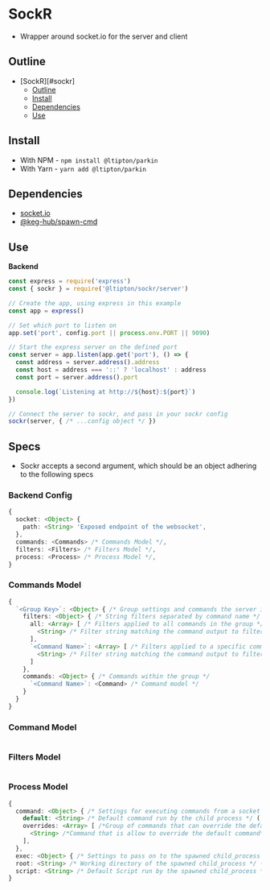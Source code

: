 # SockR
* Wrapper around socket.io for the server and client

## Outline
- [SockR][#sockr]
  - [Outline](#outline)
  - [Install](#install)
  - [Dependencies](#dependencies)
  - [Use](#use)

## Install
* With NPM - `npm install @ltipton/parkin`
* With Yarn - `yarn add @ltipton/parkin`

## Dependencies
* [socket.io](https://www.npmjs.com/package/socket.io)
* [@keg-hub/spawn-cmd](https://www.npmjs.com/package/@keg-hub/spawn-cmd)

## Use
**Backend**
```js
const express = require('express')
const { sockr } = require('@ltipton/sockr/server')

// Create the app, using express in this example
const app = express()

// Set which port to listen on
app.set('port', config.port || process.env.PORT || 9090)

// Start the express server on the defined port
const server = app.listen(app.get('port'), () => {
  const address = server.address().address
  const host = address === '::' ? 'localhost' : address
  const port = server.address().port

  console.log(`Listening at http://${host}:${port}`)
})

// Connect the server to sockr, and pass in your sockr config
sockr(server, { /* ...config object */ })

```

## Specs
* Sockr accepts a second argument, which should be an object adhering to the following specs

### Backend Config
```ts
{
  socket: <Object> {
    path: <String> 'Exposed endpoint of the websocket',
  },
  commands: <Commands> /* Commands Model */,
  filters: <Filters> /* Filters Model */,
  process: <Process> /* Process Model */,
}
```
### Commands Model
```ts
{
  `<Group Key>`: <Object> { /* Group settings and commands the server is allowed to run */
    filters: <Object> { /* String filters separated by command name */
      all: <Array> [ /* Filters applied to all commands in the group */
        <String> /* Filter string matching the command output to filter out */
      ],
      `<Command Name>`: <Array> [ /* Filters applied to a specific command */
        <String> /* Filter string matching the command output to filter out */
      ]
    },
    commands: <Object> { /* Commands within the group */
      `<Command Name>`: <Command> /* Command model */
    }
  }
}
```

### Command Model
```ts

```

### Filters Model
```ts
```

### Process Model
```ts
{
  command: <Object> { /* Settings for executing commands from a socket request */
    default: <String> /* Default command run by the child process */ ('/bin/bash'),
    overrides: <Array> [ /*Group of commands that can override the default*/
      <String> /*Command that is allow to override the default command*/
    ],
  },
  exec: <Object> { /* Settings to pass on to the spawned child_process */ },
  root: <String> /* Working directory of the spawned child_process */ (process.cwd()),
  script: <String> /* Default Script run by the spawned child_process */ (scripts/exec.sh),
}
```